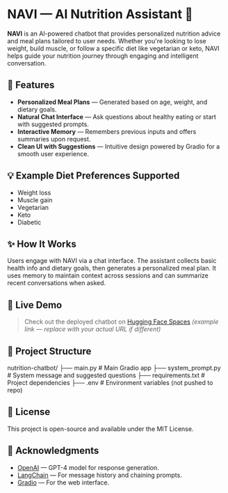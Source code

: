 # NAVI — AI Nutrition Assistant 🌿

**NAVI** is an AI-powered chatbot that provides personalized nutrition advice and meal plans tailored to user needs. Whether you're looking to lose weight, build muscle, or follow a specific diet like vegetarian or keto, NAVI helps guide your nutrition journey through engaging and intelligent conversation.

## 🧠 Features

- **Personalized Meal Plans** — Generated based on age, weight, and dietary goals.
- **Natural Chat Interface** — Ask questions about healthy eating or start with suggested prompts.
- **Interactive Memory** — Remembers previous inputs and offers summaries upon request.
- **Clean UI with Suggestions** — Intuitive design powered by Gradio for a smooth user experience.

## 💡 Example Diet Preferences Supported

- Weight loss
- Muscle gain
- Vegetarian
- Keto
- Diabetic

## ✨ How It Works

Users engage with NAVI via a chat interface. The assistant collects basic health info and dietary goals, then generates a personalized meal plan. It uses memory to maintain context across sessions and can summarize recent conversations when asked.

## 🚀 Live Demo

> Check out the deployed chatbot on [Hugging Face Spaces](https://huggingface.co/spaces/hassaan806/nutrition-chatbot) *(example link — replace with your actual URL if different)*

## 📁 Project Structure

nutrition-chatbot/ ├── main.py # Main Gradio app ├── system_prompt.py # System message and suggested questions ├── requirements.txt # Project dependencies ├── .env # Environment variables (not pushed to repo)


## 📜 License

This project is open-source and available under the MIT License.

## 🙏 Acknowledgments

- [OpenAI](https://openai.com/) — GPT-4 model for response generation.
- [LangChain](https://www.langchain.com/) — For message history and chaining prompts.
- [Gradio](https://gradio.app/) — For the web interface.
